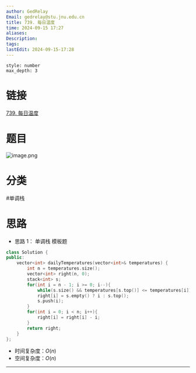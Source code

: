 ```yaml
---
author: GedRelay
Email: gedrelay@stu.jnu.edu.cn
title: 739. 每日温度
time: 2024-09-15 17:27
aliases: 
Description: 
tags: 
lastEdit: 2024-09-15-17:28
---
```


```toc
style: number
max_depth: 3
```

# 链接
[739. 每日温度](https://leetcode.cn/problems/daily-temperatures/) 

# 题目
![image.png](https://ged-pic-bed.oss-cn-guangzhou.aliyuncs.com/img/202409151727135.png)


# 分类
#单调栈 

# 思路
- 思路 1：
单调栈
模板题


```cpp
class Solution {
public:
    vector<int> dailyTemperatures(vector<int>& temperatures) {
        int n = temperatures.size();
        vector<int> right(n, 0);
        stack<int> s;
        for(int i = n - 1; i >= 0; i--){
            while(s.size() && temperatures[s.top()] <= temperatures[i]) s.pop();
            right[i] = s.empty() ? i : s.top();
            s.push(i);
        }
        for(int i = 0; i < n; i++){
            right[i] = right[i] - i;
        }
        return right;
    }
};
```


- 时间复杂度：${O\left( n \right)  }$ 
- 空间复杂度：${O\left( n \right)  }$ 


---

